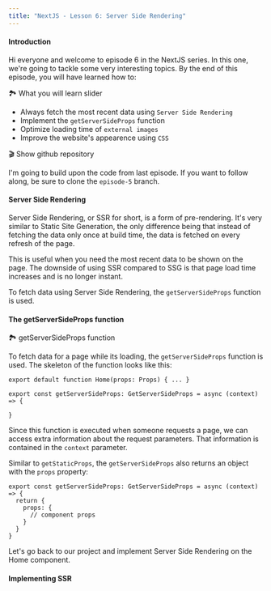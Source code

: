 ```yaml
---
title: "NextJS - Lesson 6: Server Side Rendering"
---
```

#### Introduction
Hi everyone and welcome to episode 6 in the NextJS series. In this one, we're going to tackle some very interesting topics. By the end of this episode, you will have learned how to:

🏞️ What you will learn slider

- Always fetch the most recent data using `Server Side Rendering`
- Implement the `getServerSideProps` function
- Optimize loading time of `external images`
- Improve the website's appearence using `CSS`  

🎬 Show github repository

I'm going to build upon the code from last episode. If you want to follow along, be sure to clone the `episode-5` branch.

#### Server Side Rendering
Server Side Rendering, or SSR for short, is a form of pre-rendering. It's very similar to Static Site Generation, the only difference being that instead of fetching the data only once at build time, the data is fetched on every refresh of the page.

This is useful when you need the most recent data to be shown on the page. The downside of using SSR compared to SSG is that page load time increases and is no longer instant.

To fetch data using Server Side Rendering, the `getServerSideProps` function is used.

#### The getServerSideProps function
🏞️ getServerSideProps function

To fetch data for a page while its loading, the `getServerSideProps` function is used. The skeleton of the function looks like this:

```tsx
export default function Home(props: Props) { ... }

export const getServerSideProps: GetServerSideProps = async (context) => {
  
}
```

Since this function is executed when someone requests a page, we can access extra information about the request parameters. That information is contained in the `context` parameter.

Similar to `getStaticProps`, the `getServerSideProps` also returns an object with the `props` property:

```tsx
export const getServerSideProps: GetServerSideProps = async (context) => {
  return {
    props: {
      // component props
	}
  }
}
```

Let's go back to our project and implement Server Side Rendering on the Home component.

#### Implementing SSR

